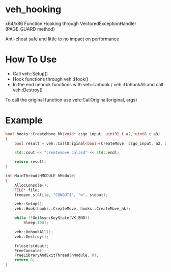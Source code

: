 # veh_hooking
x64/x86 Function Hooking through VectoredExceptionHandler (PAGE_GUARD method)

Anti-cheat safe and little to no impact on performance

# How To Use
- Call veh::Setup()
- Hook functions through veh::Hook()
- In the end unhook functions with veh::Unhook / veh::UnhookAll and call veh::Destroy()

To call the original function use veh::CallOriginal<ReturnType>(original, args)

# Example

```cpp
bool hooks::CreateMove_hk(void* csgo_input, uint32_t a2, uint8_t a3)
{
    bool result = veh::CallOriginal<bool>(CreateMove, csgo_input, a2, a3);

    std::cout << "createmove called" << std::endl;

    return result;
}

int MainThread(HMODULE hModule)
{
    AllocConsole();
    FILE* file;
    freopen_s(&file, "CONOUT$", "w", stdout);

    veh::Setup();
    veh::Hook(hooks::CreateMove, hooks::CreateMove_hk);

    while (!GetAsyncKeyState(VK_END))
        Sleep(100);

    veh::UnhookAll();
    veh::Destroy();

    fclose(stdout);
    FreeConsole();
    FreeLibraryAndExitThread(hModule, 0);
    return 0;
}
```
